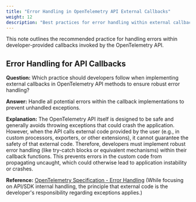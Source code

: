 ```yaml
---
title: "Error Handling in OpenTelemetry API External Callbacks"
weight: 12
description: "Best practices for error handling within external callbacks used by the OpenTelemetry API."
---
```


This note outlines the recommended practice for handling errors within developer-provided callbacks invoked by the OpenTelemetry API.

## Error Handling for API Callbacks

**Question:**
Which practice should developers follow when implementing external callbacks in OpenTelemetry API methods to ensure robust error handling?

**Answer:**
Handle all potential errors within the callback implementations to prevent unhandled exceptions.

**Explanation:**
The OpenTelemetry API itself is designed to be safe and generally avoids throwing exceptions that could crash the application. However, when the API calls external code provided by the user (e.g., in custom processors, exporters, or other extensions), it cannot guarantee the safety of that external code. Therefore, developers must implement robust error handling (like try-catch blocks or equivalent mechanisms) within their callback functions. This prevents errors in the custom code from propagating uncaught, which could otherwise lead to application instability or crashes.

**Reference:**
[OpenTelemetry Specification - Error Handling](https://opentelemetry.io/docs/specs/otel/error-handling/) (While focusing on API/SDK internal handling, the principle that external code is the developer's responsibility regarding exceptions applies.)
